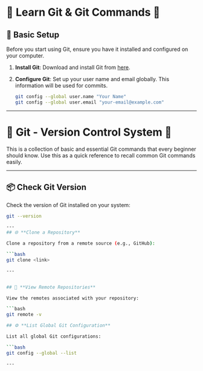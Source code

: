 # 🚀 **Learn Git & Git Commands** 🚀

## 🔧 **Basic Setup**

Before you start using Git, ensure you have it installed and configured on your computer.

1. **Install Git**:
   Download and install Git from [here](https://git-scm.com/).

2. **Configure Git**:
   Set up your user name and email globally. This information will be used for commits.

   ```bash
   git config --global user.name "Your Name"
   git config --global user.email "your-email@example.com"


---
# 🚀 **Git - Version Control System** 🚀

This is a collection of basic and essential Git commands that every beginner should know. Use this as a quick reference to recall common Git commands easily.

---

## 📦 **Check Git Version**

Check the version of Git installed on your system:

```bash
git --version

---
## 🌐 **Clone a Repository**

Clone a repository from a remote source (e.g., GitHub):

```bash
git clone <link>

---


## 🔗 **View Remote Repositories**

View the remotes associated with your repository:

```bash
git remote -v

## ⚙️ **List Global Git Configuration**

List all global Git configurations:

```bash
git config --global --list

---




